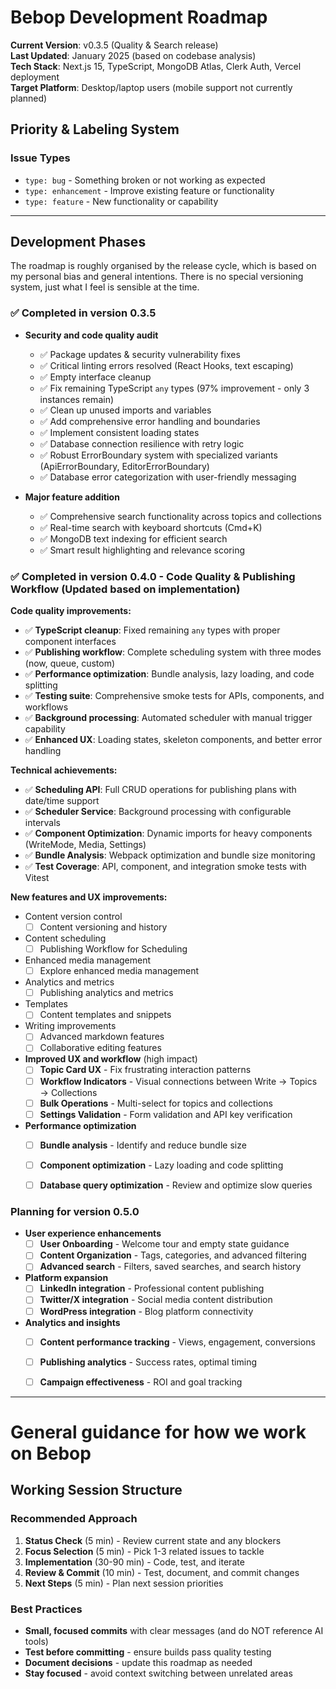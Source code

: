 # Bebop Development Roadmap

**Current Version**: v0.3.5 (Quality & Search release)  
**Last Updated**: January 2025 (based on codebase analysis)  
**Tech Stack**: Next.js 15, TypeScript, MongoDB Atlas, Clerk Auth, Vercel deployment  
**Target Platform**: Desktop/laptop users (mobile support not currently planned)

## Priority & Labeling System

### Issue Types
- `type: bug` - Something broken or not working as expected
- `type: enhancement` - Improve existing feature or functionality
- `type: feature` - New functionality or capability

---------

## Development Phases

The roadmap is roughly organised by the release cycle, which is based on my personal bias and general intentions. There is no special versioning system, just what I feel is sensible at the time.

### ✅ Completed in version 0.3.5

- **Security and code quality audit**
    - ✅ Package updates & security vulnerability fixes
    - ✅ Critical linting errors resolved (React Hooks, text escaping)
    - ✅ Empty interface cleanup
    - ✅ Fix remaining TypeScript `any` types (97% improvement - only 3 instances remain)
    - ✅ Clean up unused imports and variables
    - ✅ Add comprehensive error handling and boundaries
    - ✅ Implement consistent loading states
    - ✅ Database connection resilience with retry logic
    - ✅ Robust ErrorBoundary system with specialized variants (ApiErrorBoundary, EditorErrorBoundary)
    - ✅ Database error categorization with user-friendly messaging
    
- **Major feature addition**
    - ✅ Comprehensive search functionality across topics and collections
    - ✅ Real-time search with keyboard shortcuts (Cmd+K)
    - ✅ MongoDB text indexing for efficient search
    - ✅ Smart result highlighting and relevance scoring

### ✅ Completed in version 0.4.0 - Code Quality & Publishing Workflow (**Updated based on implementation**)

**Code quality improvements:**
- ✅ **TypeScript cleanup**: Fixed remaining `any` types with proper component interfaces
- ✅ **Publishing workflow**: Complete scheduling system with three modes (now, queue, custom)
- ✅ **Performance optimization**: Bundle analysis, lazy loading, and code splitting
- ✅ **Testing suite**: Comprehensive smoke tests for APIs, components, and workflows
- ✅ **Background processing**: Automated scheduler with manual trigger capability
- ✅ **Enhanced UX**: Loading states, skeleton components, and better error handling

**Technical achievements:**
- ✅ **Scheduling API**: Full CRUD operations for publishing plans with date/time support
- ✅ **Scheduler Service**: Background processing with configurable intervals
- ✅ **Component Optimization**: Dynamic imports for heavy components (WriteMode, Media, Settings)
- ✅ **Bundle Analysis**: Webpack optimization and bundle size monitoring
- ✅ **Test Coverage**: API, component, and integration smoke tests with Vitest

**New features and UX improvements:**

- Content version control
    - [ ] Content versioning and history

- Content scheduling 
    - [ ] Publishing Workflow for Scheduling

- Enhanced media management
    - [ ] Explore enhanced media management

- Analytics and metrics
    - [ ] Publishing analytics and metrics

- Templates 
    - [ ] Content templates and snippets

- Writing improvements
    - [ ] Advanced markdown features
    - [ ] Collaborative editing features

- **Improved UX and workflow** (high impact)
    - [ ] **Topic Card UX** - Fix frustrating interaction patterns
    - [ ] **Workflow Indicators** - Visual connections between Write → Topics → Collections
    - [ ] **Bulk Operations** - Multi-select for topics and collections
    - [ ] **Settings Validation** - Form validation and API key verification

- **Performance optimization**
    - [ ] **Bundle analysis** - Identify and reduce bundle size
    - [ ] **Component optimization** - Lazy loading and code splitting
    - [ ] **Database query optimization** - Review and optimize slow queries


### Planning for version 0.5.0

- **User experience enhancements**
    - [ ] **User Onboarding** - Welcome tour and empty state guidance
    - [ ] **Content Organization** - Tags, categories, and advanced filtering
    - [ ] **Advanced search** - Filters, saved searches, and search history

- **Platform expansion**
    - [ ] **LinkedIn integration** - Professional content publishing
    - [ ] **Twitter/X integration** - Social media content distribution
    - [ ] **WordPress integration** - Blog platform connectivity

- **Analytics and insights**
    - [ ] **Content performance tracking** - Views, engagement, conversions
    - [ ] **Publishing analytics** - Success rates, optimal timing
    - [ ] **Campaign effectiveness** - ROI and goal tracking


----------

# General guidance for how we work on Bebop

## Working Session Structure

### Recommended Approach
1. **Status Check** (5 min) - Review current state and any blockers
2. **Focus Selection** (5 min) - Pick 1-3 related issues to tackle
3. **Implementation** (30-90 min) - Code, test, and iterate
4. **Review & Commit** (10 min) - Test, document, and commit changes
5. **Next Steps** (5 min) - Plan next session priorities

### Best Practices
- **Small, focused commits** with clear messages (and do NOT reference AI tools)
- **Test before committing** - ensure builds pass quality testing
- **Document decisions** - update this roadmap as needed
- **Stay focused** - avoid context switching between unrelated areas